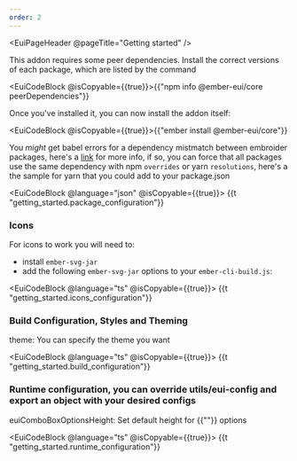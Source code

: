 ```yaml
---
order: 2
---
```


<EuiPageHeader @pageTitle="Getting started" />

<EuiSpacer />

<EuiText>

This addon requires some peer dependencies. Install the correct versions of each package, which are listed by the command

<EuiCodeBlock @isCopyable={{true}}>{{"npm info @ember-eui/core peerDependencies"}}</EuiCodeBlock>

<EuiSpacer />

Once you've installed it, you can now install the addon itself:

<EuiCodeBlock @isCopyable={{true}}>{{"ember install @ember-eui/core"}}</EuiCodeBlock>

<EuiSpacer />

You _might_ get babel errors for a dependency mistmatch between embroider packages, here's a [link](https://github.com/embroider-build/embroider/issues/1077) for more info,
if so, you can force that all packages use the same dependency with npm `overrides` or yarn `resolutions`, here's a the sample for yarn that you could add to your package.json

<EuiCodeBlock @language="json" @isCopyable={{true}}>
{{t "getting_started.package_configuration"}}
</EuiCodeBlock>

<EuiTitle>
  <h3>
    Icons
  </h3>
</EuiTitle>

For icons to work you will need to:

- install `ember-svg-jar`
- add the following `ember-svg-jar` options to your `ember-cli-build.js`:

<EuiCodeBlock @language="ts" @isCopyable={{true}}>
{{t "getting_started.icons_configuration"}}
</EuiCodeBlock>

<EuiTitle>
  <h3>
    Build Configuration, Styles and Theming
  </h3>
</EuiTitle>

<EuiCode>theme</EuiCode>: You can specify the theme you want
<EuiSpacer />

<EuiCodeBlock @language="ts" @isCopyable={{true}}>
{{t "getting_started.build_configuration"}}
</EuiCodeBlock>

<EuiTitle>
  <h3>
    Runtime configuration, you can override utils/eui-config and export an object with your desired configs
  </h3>
</EuiTitle>

<EuiCode>euiComboBoxOptionsHeight</EuiCode>: Set default height for <EuiCode>{{"<EuiComboBox />"}}</EuiCode> options
<EuiSpacer />

<EuiCodeBlock @language="ts" @isCopyable={{true}}>
{{t "getting_started.runtime_configuration"}}
</EuiCodeBlock>


</EuiText>
